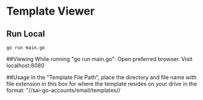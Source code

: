 # Template Viewer

## Run Local
```
go run main.go
```

##Viewing
While running "go run main.go":
Open preferred browser.
Visit localhost:8080

##Usage
In the "Template File Path", place the directory and file name with file extension in this box for where the template resides on your drive in the format:
"<drive letter>/<repo directory>/sai-go-accounts/email/templates/<language>/<template name>.html"

In the "Loadable Data" field, use a JSON payload format to define necessary variables with garbage data so that they are visible in the template. For instance, on line 133 of the "email_forgotpassword.html" template, we find the variables needed: "{{ range $Username, $URL := .Accounts }}"

So in the "Loadable Data" field, we place garbage data for a Username and URL, as needed:
{
    "Accounts": {
        "testdata@test.com": "www.google.com"
    }
}

##Tips
Use the "Inspect" option to see resources failing to load in the template.